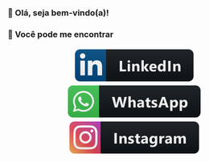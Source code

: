 ### 👋 Olá, seja bem-vindo(a)!

### 📢 Você pode me encontrar 
<p align="center">
  <a href="https://www.linkedin.com/in/cezargodinho/" target="_blank">
    <img src="https://github.com/cezar-godinho/cezar-godinho/blob/main/svg/social/linkedin.svg" alt="LinkedIn" style="vertical-align:top; margin:4px">
  </a>
  <a href="https://api.whatsapp.com/send?phone=5516991362487&text=Oi%20Cezar%2C%20tudo%20bem%3F" target="_blank">
    <img src="https://github.com/cezar-godinho/cezar-godinho/blob/main/svg/social/whatsapp.svg" alt="WhatsApp" style="vertical-align:top; margin:4px">
  </a>
  <a href="https://www.instagram.com/cezar.godinho/" target="_blank">
    <img src="https://github.com/cezar-godinho/cezar-godinho/blob/main/svg/social/instagram.svg" alt="Instagram" style="vertical-align:top; margin:4px">
  </a>  
</p>
